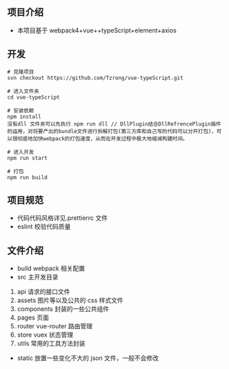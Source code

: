 ## 项目介绍

-   本项目基于 webpack4+vue++typeScript+element+axios

## 开发

```
# 克隆项目
svn checkout https://github.com/Tzrong/vue-typeScript.git

# 进入文件夹
cd vue-typeScript

# 安装依赖
npm install
没有dll 文件夹可以先执行 npm run dll // DllPlugin结合DllRefrencePlugin插件的运用，对将要产出的bundle文件进行拆解打包(第三方库和自己写的代码可以分开打包)，可以很彻底地加快webpack的打包速度，从而在开发过程中极大地缩减构建时间。

# 进入开发
npm run start

# 打包
npm run build
```

## 项目规范

-   代码代码风格详见.prettierrc 文件
-   eslint 校验代码质量

## 文件介绍

-   build webpack 相关配置
-   src 主开发目录

1. api 请求的接口文件
2. assets 图片等以及公共的 css 样式文件
3. components 封装的一些公共组件
4. pages 页面
5. router vue-router 路由管理
6. store vuex 状态管理
7. utils 常用的工具方法封装

-   static 放置一些变化不大的 json 文件，一般不会修改
